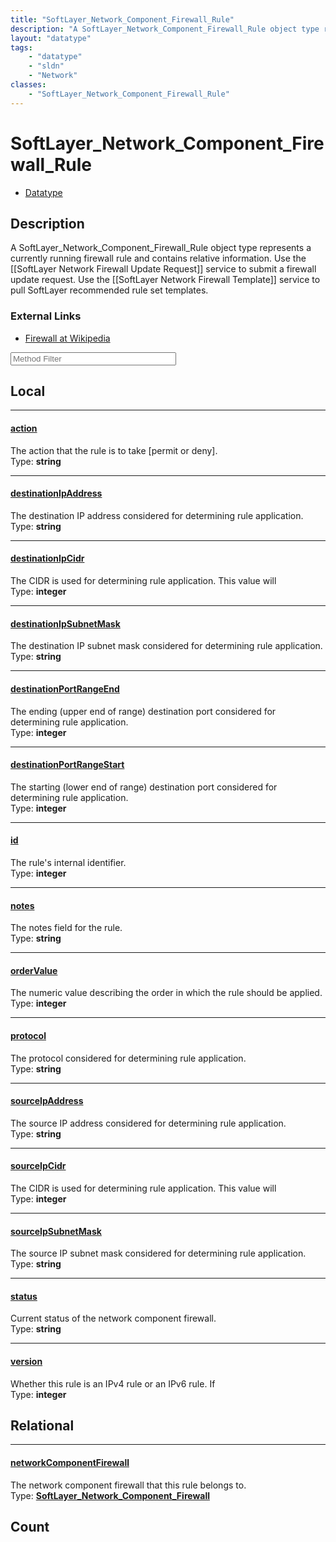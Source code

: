 ```yaml
---
title: "SoftLayer_Network_Component_Firewall_Rule"
description: "A SoftLayer_Network_Component_Firewall_Rule object type represents a currently running firewall rule and contains relati... "
layout: "datatype"
tags:
    - "datatype"
    - "sldn"
    - "Network"
classes:
    - "SoftLayer_Network_Component_Firewall_Rule"
---
```


# SoftLayer_Network_Component_Firewall_Rule
<div id='service-datatype'>
    <ul id='sldn-reference-tabs'>
        <li id='datatype'> <a href='/reference/datatypes/SoftLayer_Network_Component_Firewall_Rule' >Datatype</a></li>
    </ul>
</div>

## Description 
A SoftLayer_Network_Component_Firewall_Rule object type represents a currently running firewall rule and contains relative information. Use the [[SoftLayer Network Firewall Update Request]] service to submit a firewall update request. Use the [[SoftLayer Network Firewall Template]] service to pull SoftLayer recommended rule set templates. 

### External Links


* [Firewall at Wikipedia](http://en.wikipedia.org/wiki/Firewall_(networking))






<!-- Service Filer BEGIN -->
<div class="view-filters">
        <div class="clearfix">
            <div class="search-input-box">
                <input placeholder="Method Filter" onkeyup="titleSearch(inputId='prop-input', divId='properties', elementClass='prop-row')" 
                    type="text" id="prop-input" value="" size="30" maxlength="128" class="form-text">
            </div>
        </div>
</div>
<!-- Service Filer END -->

<div id="properties" class="content">
<div id="localProperties" class="prop-content" >

## Local
-----
[action]: #action
#### [action]
The action that the rule is to take [permit or deny].  
<span class="type-label">Type: </span>**string**

-----
[destinationIpAddress]: #destinationipaddress
#### [destinationIpAddress]
The destination IP address considered for determining rule application.  
<span class="type-label">Type: </span>**string**

-----
[destinationIpCidr]: #destinationipcidr
#### [destinationIpCidr]
The CIDR is used for determining rule application. This value will  
<span class="type-label">Type: </span>**integer**

-----
[destinationIpSubnetMask]: #destinationipsubnetmask
#### [destinationIpSubnetMask]
The destination IP subnet mask considered for determining rule application.  
<span class="type-label">Type: </span>**string**

-----
[destinationPortRangeEnd]: #destinationportrangeend
#### [destinationPortRangeEnd]
The ending (upper end of range) destination port considered for determining rule application.  
<span class="type-label">Type: </span>**integer**

-----
[destinationPortRangeStart]: #destinationportrangestart
#### [destinationPortRangeStart]
The starting (lower end of range) destination port considered for determining rule application.  
<span class="type-label">Type: </span>**integer**

-----
[id]: #id
#### [id]
The rule's internal identifier.  
<span class="type-label">Type: </span>**integer**

-----
[notes]: #notes
#### [notes]
The notes field for the rule.  
<span class="type-label">Type: </span>**string**

-----
[orderValue]: #ordervalue
#### [orderValue]
The numeric value describing the order in which the rule should be applied.  
<span class="type-label">Type: </span>**integer**

-----
[protocol]: #protocol
#### [protocol]
The protocol considered for determining rule application.  
<span class="type-label">Type: </span>**string**

-----
[sourceIpAddress]: #sourceipaddress
#### [sourceIpAddress]
The source IP address considered for determining rule application.  
<span class="type-label">Type: </span>**string**

-----
[sourceIpCidr]: #sourceipcidr
#### [sourceIpCidr]
The CIDR is used for determining rule application. This value will  
<span class="type-label">Type: </span>**integer**

-----
[sourceIpSubnetMask]: #sourceipsubnetmask
#### [sourceIpSubnetMask]
The source IP subnet mask considered for determining rule application.  
<span class="type-label">Type: </span>**string**

-----
[status]: #status
#### [status]
Current status of the network component firewall.  
<span class="type-label">Type: </span>**string**

-----
[version]: #version
#### [version]
Whether this rule is an IPv4 rule or an IPv6 rule. If  
<span class="type-label">Type: </span>**integer**

</div>
<!-- LOCAL PROPERTY END -->

<div id="relationalProperties"  class="prop-content" >

## Relational
-----
[networkComponentFirewall]: #networkcomponentfirewall
#### [networkComponentFirewall]
The network component firewall that this rule belongs to.  
<span class="type-label">Type: </span>**<a href='/reference/datatypes/SoftLayer_Network_Component_Firewall'>SoftLayer_Network_Component_Firewall </a>**


## Count
</div>


